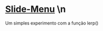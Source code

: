 # [Slide-Menu](https://zepetomorro.github.io/Slide-Menu/) \n
Um simples experimento com a função lerp()
